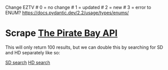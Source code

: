 Change EZTV
            # 0 = no change
            # 1 = updated
            # 2 = new
            # 3 = error
to ENUM? https://docs.pydantic.dev/2.2/usage/types/enums/


# Scrape [The Pirate Bay API](https://apibay.org/q.php?q=tt1520211)

This will only return 100 results, but we can double this by searching for SD and HD separately like so:

[SD search](https://apibay.org/q.php?q=tt1520211&cat=205)
[HD search](https://apibay.org/q.php?q=tt1520211&cat=208)
